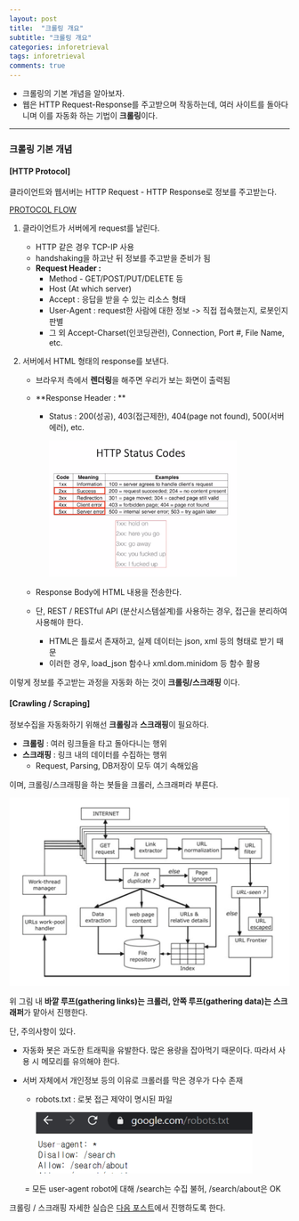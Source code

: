 ```yaml
---
layout: post
title:  "크롤링 개요"
subtitle: "크롤링 개요"
categories: inforetrieval
tags: inforetrieval
comments: true
---
```


- 크롤링의 기본 개념을 알아보자.
- 웹은 HTTP Request-Response를 주고받으며 작동하는데, 여러 사이트를 돌아다니며 이를 자동화 하는 기법이 **크롤링**이다.

---

### 크롤링 기본 개념

#### [HTTP Protocol]

클라이언트와 웹서버는 HTTP Request - HTTP Response로 정보를 주고받는다.

<u>PROTOCOL FLOW</u>

1. 클라이언트가 서버에게 request를 날린다.

   - HTTP 같은 경우 TCP-IP 사용
   - handshaking을 하고난 뒤 정보를 주고받을 준비가 됨
   - **Request Header :**
     - Method - GET/POST/PUT/DELETE 등
     - Host (At which server)
     - Accept : 응답을 받을 수 있는 리소스 형태
     - User-Agent : request한 사람에 대한 정보 -> 직접 접속했는지, 로봇인지 판별
     - 그 외 Accept-Charset(인코딩관련), Connection, Port #, File Name, etc.

2. 서버에서 HTML 형태의 response를 보낸다.

   - 브라우저 측에서 **렌더링**을 해주면 우리가 보는 화면이 출력됨

   - **Response Header : **

     - Status : 200(성공), 403(접근제한), 404(page not found), 500(서버에러), etc.

       <img src="https://github.com/popo97kr/popo97kr.github.io/blob/master/assets/img/crawling1.png?raw=true" alt="image1" style="zoom: 33%;" />

   - Response Body에 HTML 내용을 전송한다.

   - 단, REST / RESTful API (분산시스템설계)를 사용하는 경우, 접근을 분리하여 사용해야 한다.

     - HTML은 틀로서 존재하고, 실제 데이터는 json, xml 등의 형태로 받기 때문
     - 이러한 경우, load_json 함수나 xml.dom.minidom 등 함수 활용



이렇게 정보를 주고받는 과정을 자동화 하는 것이 **크롤링/스크래핑** 이다.



#### [Crawling / Scraping]

정보수집을 자동화하기 위해선 **크롤링**과 **스크래핑**이 필요하다.

- **크롤링** : 여러 링크들을 타고 돌아다니는 행위
- **스크래핑** : 링크 내의 데이터를 수집하는 행위
  - Request, Parsing, DB저장이 모두 여기 속해있음

이며, 크롤링/스크래핑을 하는 봇들을 크롤러, 스크래퍼라 부른다.

<img src="https://github.com/popo97kr/popo97kr.github.io/blob/master/assets/img/crawling2.png?raw=true" alt="image1" style="zoom:50%;" />

위 그림 내 **바깥 루프(gathering links)는 크롤러, 안쪽 루프(gathering data)는 스크래퍼**가 맡아서 진행한다.



단, 주의사항이 있다.

- 자동화 봇은 과도한 트래픽을 유발한다. 많은 용량을 잡아먹기 때문이다. 따라서 사용 시 메모리를 유의해야 한다.

- 서버 자체에서 개인정보 등의 이유로 크롤러를 막은 경우가 다수 존재

  - robots.txt : 로봇 접근 제약이 명시된 파일

    <img src="https://github.com/popo97kr/popo97kr.github.io/blob/master/assets/img/crawling6.png?raw=true" alt="image1" style="zoom:50%;" />

  ​			= 모든 user-agent robot에 대해 /search는 수집 불허, /search/about은 OK



크롤링 / 스크래핑 자세한 실습은 [다음 포스트](https://popo97kr.github.io/inforetrieval/2020/07/19/inforetrieval-crawling2/)에서 진행하도록 한다.